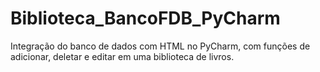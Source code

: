 # Biblioteca_BancoFDB_PyCharm
Integração do banco de dados com HTML no PyCharm, com funções de adicionar, deletar e editar em uma biblioteca de livros.
